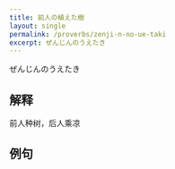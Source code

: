 ```yaml
---
title: 前人の植えた樹
layout: single
permalink: /proverbs/zenji-n-no-ue-taki
excerpt: ぜんじんのうえたき
---
```


ぜんじんのうえたき

## 解释

前人种树，后人乘凉

## 例句

